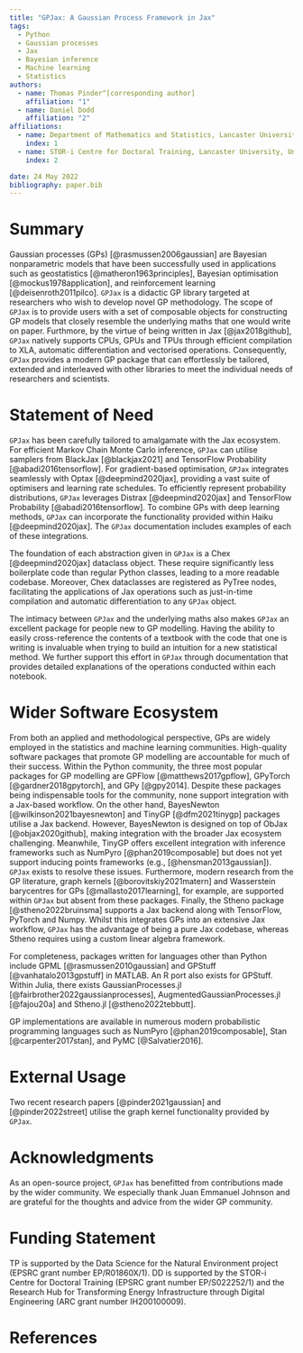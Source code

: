 ```yaml
---
title: "GPJax: A Gaussian Process Framework in Jax"
tags:
  - Python
  - Gaussian processes
  - Jax
  - Bayesian inference
  - Machine learning
  - Statistics
authors:
  - name: Thomas Pinder^[corresponding author]
    affiliation: "1"
  - name: Daniel Dodd
    affiliation: "2"
affiliations:
  - name: Department of Mathematics and Statistics, Lancaster University, United Kingdom
    index: 1
  - name: STOR-i Centre for Doctoral Training, Lancaster University, United Kingdom
    index: 2

date: 24 May 2022
bibliography: paper.bib
---
```


# Summary

Gaussian processes (GPs) [@rasmussen2006gaussian] are Bayesian nonparametric models that have been successfully used in applications such as geostatistics [@matheron1963principles], Bayesian optimisation [@mockus1978application], and reinforcement learning [@deisenroth2011pilco]. `GPJax` is a didactic GP library targeted at researchers who wish to develop novel GP methodology. The scope of `GPJax` is to provide users with a set of composable objects for constructing GP models that closely resemble the underlying maths that one would write on paper. Furthmore, by the virtue of being written in Jax [@jax2018github], `GPJax` natively supports CPUs, GPUs and TPUs through efficient compilation to XLA, automatic differentiation and vectorised operations. Consequently, `GPJax` provides a modern GP package that can effortlessly be tailored, extended and interleaved with other libraries to meet the individual needs of researchers and scientists.





# Statement of Need

`GPJax` has been carefully tailored to amalgamate with the Jax ecosystem. For efficient Markov Chain Monte Carlo inference, `GPJax` can utilise samplers from BlackJax [@blackjax2021] and TensorFlow Probability [@abadi2016tensorflow]. For gradient-based optimisation, `GPJax` integrates seamlessly with Optax [@deepmind2020jax], providing a vast suite of optimisers and learning rate schedules. To efficiently represent probability distributions, `GPJax` leverages Distrax [@deepmind2020jax] and TensorFlow Probability [@abadi2016tensorflow]. To combine GPs with deep learning methods, `GPJax` can incorporate the functionality provided within Haiku [@deepmind2020jax]. The `GPJax` documentation includes examples of each of these integrations.

The foundation of each abstraction given in `GPJax` is a Chex [@deepmind2020jax] dataclass object. These require significantly less boilerplate code than regular Python classes, leading to a more readable codebase. Moreover, Chex dataclasses are registered as PyTree nodes, facilitating the applications of Jax operations such as just-in-time compilation and automatic differentiation to any `GPJax` object.

The intimacy between `GPJax` and the underlying maths also makes `GPJax` an excellent package for people new to GP modelling. Having the ability to easily cross-reference the contents of a textbook with the code that one is writing is invaluable when trying to build an intuition for a new statistical method. We further support this effort in `GPJax` through documentation that provides detailed explanations of the operations conducted within each notebook.

# Wider Software Ecosystem

From both an applied and methodological perspective, GPs are widely employed in the statistics and machine learning communities. High-quality software packages that promote GP modelling are accountable for much of their success. Within the Python community, the three most popular packages for GP modelling are GPFlow [@matthews2017gpflow], GPyTorch [@gardner2018gpytorch], and GPy [@gpy2014]. Despite these packages being indispensable tools for the community, none support integration with a Jax-based workflow. On the other hand, BayesNewton [@wilkinson2021bayesnewton] and TinyGP [@dfm2021tinygp] packages utilise a Jax backend. However, BayesNewton is designed on top of ObJax [@objax2020github], making integration with the broader Jax ecosystem challenging. Meanwhile, TinyGP offers excellent integration with inference frameworks such as NumPyro [@phan2019composable] but does not yet support inducing points frameworks (e.g., [@hensman2013gaussian]). `GPJax` exists to resolve these issues. Furthermore, modern research from the GP literature, graph kernels [@borovitskiy2021matern] and Wasserstein barycentres for GPs [@mallasto2017learning], for example, are supported within `GPJax` but absent from these packages. Finally, the Stheno package [@stheno2022bruinsma] supports a Jax backend along with TensorFlow, PyTorch and Numpy. Whilst this integrates GPs into an extensive Jax workflow, `GPJax` has the advantage of being a pure Jax codebase, whereas Stheno requires using a custom linear algebra framework.

For completeness, packages written for languages other than Python include GPML [@rasmussen2010gaussian] and GPStuff [@vanhatalo2013gpstuff] in MATLAB. An R port also exists for GPStuff. Within Julia, there exists GaussianProcesses.jl [@fairbrother2022gaussianprocesses], AugmentedGaussianProcesses.jl [@fajou20a] and Stheno.jl [@stheno2022tebbutt].

GP implementations are available in numerous modern probabilistic programming languages such as NumPyro [@phan2019composable], Stan [@carpenter2017stan], and PyMC [@Salvatier2016].

# External Usage

Two recent research papers [@pinder2021gaussian] and [@pinder2022street] utilise the graph kernel functionality provided by `GPJax`.

# Acknowledgments

As an open-source project, `GPJax` has benefitted from contributions made by the wider community. We especially thank Juan Emmanuel Johnson and are grateful for the thoughts and advice from the wider GP community.

# Funding Statement

TP is supported by the Data Science for the Natural Environment project (EPSRC grant number EP/R01860X/1). DD is supported by the STOR-i Centre for Doctoral Training (EPSRC grant number EP/S022252/1) and the Research Hub for Transforming Energy Infrastructure through Digital Engineering (ARC grant number IH200100009).

# References
